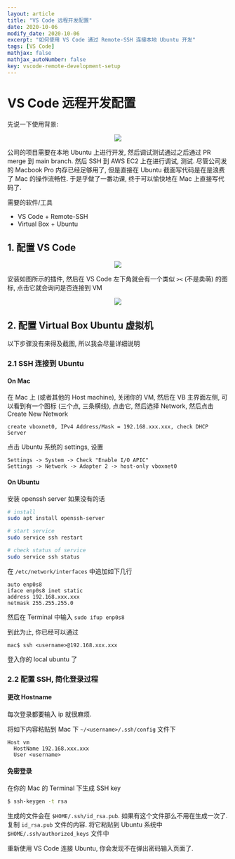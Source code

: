 ```yaml
---
layout: article
title: "VS Code 远程开发配置"
date: 2020-10-06
modify_date: 2020-10-06
excerpt: "如何使用 VS Code 通过 Remote-SSH 连接本地 Ubuntu 开发"
tags: [VS Code]
mathjax: false
mathjax_autoNumber: false
key: vscode-remote-development-setup
---
```


# VS Code 远程开发配置

先说一下使用背景:

<div align="center">
  <img src="https://github.com/Zhenye-Na/Zhenye-Na.github.io/blob/master/assets/images/posts-img/vscode-remote-dev/use-case.png?raw=true">
</div>


公司的项目需要在本地 Ubuntu 上进行开发, 然后调试测试通过之后通过 PR merge 到 main branch. 然后 SSH 到 AWS EC2 上在进行调试, 测试. 尽管公司发的 Macbook Pro 内存已经足够用了, 但是直接在 Ubuntu 截面写代码是在是浪费了 Mac 的操作流畅性. 于是乎做了一番功课, 终于可以愉快地在 Mac 上直接写代码了.

需要的软件/工具

- VS Code + Remote-SSH
- Virtual Box + Ubuntu


## 1. 配置 VS Code

<div align="center">
  <img src="https://github.com/Zhenye-Na/Zhenye-Na.github.io/blob/master/assets/images/posts-img/vscode-remote-dev/install-remote-ssh.png?raw=true">
</div>


安装如图所示的插件, 然后在 VS Code 左下角就会有一个类似 `><` (不是卖萌) 的图标, 点击它就会询问是否连接到 VM

<div align="center">
  <img src="https://github.com/Zhenye-Na/Zhenye-Na.github.io/blob/master/assets/images/posts-img/vscode-remote-dev/configure-remote-ssh.png?raw=true">
</div>


## 2. 配置 Virtual Box Ubuntu 虚拟机

以下步骤没有来得及截图, 所以我会尽量详细说明

### 2.1 SSH 连接到 Ubuntu

#### On Mac

在 Mac 上 (或者其他的 Host machine), 关闭你的 VM, 然后在 VB 主界面左侧, 可以看到有一个图标 (三个点, 三条横线), 点击它, 然后选择 Network, 然后点击 Create New Network

```
create vboxnet0, IPv4 Address/Mask = 192.168.xxx.xxx, check DHCP Server
```

点击 Ubuntu 系统的 settings, 设置

```
Settings -> System -> Check "Enable I/O APIC"
Settings -> Network -> Adapter 2 -> host-only vboxnet0
```

#### On Ubuntu

安装 openssh server 如果没有的话

```bash
# install
sudo apt install openssh-server

# start service
sudo service ssh restart

# check status of service
sudo service ssh status
```

在 `/etc/network/interfaces` 中追加如下几行

```
auto enp0s8
iface enp0s8 inet static
address 192.168.xxx.xxx
netmask 255.255.255.0
```

然后在 Terminal 中输入 `sudo ifup enp0s8`

到此为止, 你已经可以通过

```
mac$ ssh <username>@192.168.xxx.xxx
```

登入你的 local ubuntu 了


### 2.2 配置 SSH, 简化登录过程

#### 更改 Hostname

每次登录都要输入 ip 就很麻烦.

将如下内容粘贴到 Mac 下 `~/<username>/.ssh/config` 文件下

```
Host vm
  HostName 192.168.xxx.xxx
  User <username>
```


#### 免密登录

在你的 Mac 的 Terminal 下生成 SSH key

```bash
$ ssh-keygen -t rsa
```

生成的文件会在 `$HOME/.ssh/id_rsa.pub`. 如果有这个文件那么不用在生成一次了. 复制 `id_rsa.pub` 文件的内容. 将它粘贴到 Ubuntu 系统中 `$HOME/.ssh/authorized_keys` 文件中

重新使用 VS Code 连接 Ubuntu, 你会发现不在弹出密码输入页面了.





